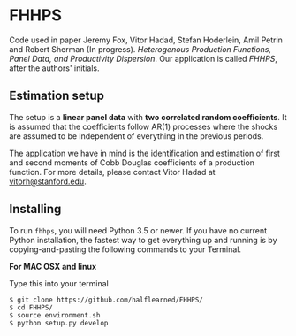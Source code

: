# FHHPS

Code used in paper Jeremy Fox, Vitor Hadad, Stefan Hoderlein, Amil Petrin and Robert Sherman (In progress). *Heterogenous Production Functions, Panel Data, and Productivity Dispersion*. Our application is called <i>FHHPS</i>, after the authors' initials.


## Estimation setup

The setup is a **linear panel data** with **two correlated random coefficients**.  It is assumed that the coefficients follow AR(1) processes where the shocks are assumed to be independent of everything in the previous periods.

The application we have in mind is the identification and estimation of first and second moments of Cobb Douglas coefficients of a production function. For more details, please contact Vitor Hadad at vitorh@stanford.edu.

## Installing 

To run `fhhps`, you will need Python 3.5 or newer. If you have no current Python installation, the fastest way to get everything up and running is by copying-and-pasting the following commands to your Terminal.

**For MAC OSX and linux**

Type this into your terminal

```
$ git clone https://github.com/halflearned/FHHPS/
$ cd FHHPS/
$ source environment.sh
$ python setup.py develop
```
